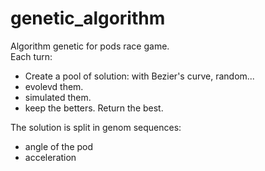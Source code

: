 # genetic_algorithm
Algorithm genetic for pods race game.<br>
Each turn:<br>
- Create a pool of solution: with Bezier's curve, random...
- evolevd them.
- simulated them.
- keep the betters.
Return the best.

The solution is split in genom sequences:<br>
- angle of the pod
- acceleration
